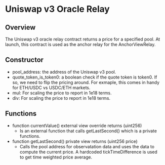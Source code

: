 # Uniswap v3 Oracle Relay

## Overview
The Uniswap v3 oracle relay contract returns a price for a specified pool. At launch, this contract is used as the anchor relay for the AnchorViewRelay. 

## Constructor
* pool_address: the address of the Uniswap v3 pool.
* quote_token_is_token0: a boolean check if the quote token is token0. If so, we need to flip the pricing around. For exmaple, this comes in handy for ETH/USDC vs USDC/ETH markets.
* mul: For scaling the price to report in 1e18 terms. 
* div: For scaling the price to report in 1e18 terms.

## Functions
* function currentValue() external view override returns (uint256)
    * Is an external function that calls getLastSecond() which is a private functions.
* function getLastSecond() private view returns (uint256 price)
    * Calls the pool address for observatation data and uses the data to compute the current price. A hardcoded tickTimeDifference is used to get time weighted price average. 


